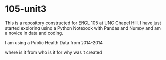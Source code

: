# 105-unit3

This is a repository constructed for ENGL 105 at UNC Chapel Hill. I have just started exploring using a Python Notebook with Pandas and Numpy and am a novice in data and coding.

I am using a Public Health Data from 2014-2014

where is it from
who is it for
why was it created
